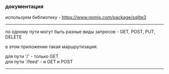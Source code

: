 ### документация  

используем библиотеку - https://www.npmjs.com/package/sqlite3  

---  
по одному пути могут быть разные виды запросов - GET, POST, PUT, DELETE  

в этом приложении такая маршрутизация:  

для пути '/' - только GET  
для пути '/feed' - и GET и POST  

---  

